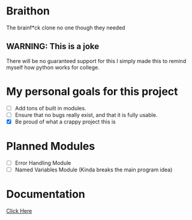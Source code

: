 
# Braithon
The brainf*ck clone no one though they needed

## WARNING: This is a joke
There will be no guaranteed support for this I simply made this to remind myself how python works for college.

# My personal goals for this project
- [ ] Add tons of built in modules.
- [ ] Ensure that no bugs really exist, and that it is fully usable.
- [x] Be proud of what a crappy project this is

# Planned Modules
- [ ] Error Handling Module
- [ ] Named Variables Module (Kinda breaks the main program idea)

# Documentation
[Click Here](https://github.com/TheEmeraldBee/Braithon/blob/main/DOCUMENTATION.md)

